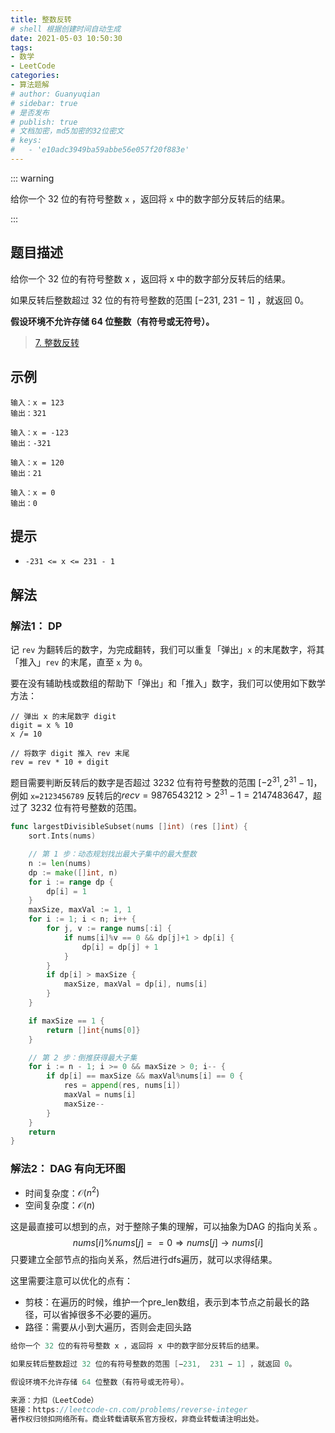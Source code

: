 ```yaml
---
title: 整数反转
# shell 根据创建时间自动生成
date: 2021-05-03 10:50:30
tags:
- 数学
- LeetCode
categories:
- 算法题解
# author: Guanyuqian
# sidebar: true
# 是否发布
# publish: true
# 文档加密，md5加密的32位密文
# keys:
# 	- 'e10adc3949ba59abbe56e057f20f883e'
---
```


::: warning

给你一个 32 位的有符号整数 `x` ，返回将 `x` 中的数字部分反转后的结果。

:::

<!-- more -->

## 题目描述



给你一个 32 位的有符号整数 x ，返回将 x 中的数字部分反转后的结果。

如果反转后整数超过 32 位的有符号整数的范围 [−231,  231 − 1] ，就返回 0。

**假设环境不允许存储 64 位整数（有符号或无符号）。**

> [7. 整数反转](https://leetcode-cn.com/problems/reverse-integer/)



## 示例

```
输入：x = 123
输出：321

输入：x = -123
输出：-321

输入：x = 120
输出：21

输入：x = 0
输出：0
```



## 提示

- `-231 <= x <= 231 - 1`

## 解法

### 解法1： DP

记 `rev` 为翻转后的数字，为完成翻转，我们可以重复「弹出」`x` 的末尾数字，将其「推入」`rev` 的末尾，直至 `x` 为 `0`。

要在没有辅助栈或数组的帮助下「弹出」和「推入」数字，我们可以使用如下数学方法：

```
// 弹出 x 的末尾数字 digit
digit = x % 10
x /= 10

// 将数字 digit 推入 rev 末尾
rev = rev * 10 + digit
```

题目需要判断反转后的数字是否超过 3232 位有符号整数的范围 $[-2^{31},2^{31}-1]$，例如 `x=2123456789` 反转后的$recv=9876543212>2^{31}-1=2147483647$，超过了 3232 位有符号整数的范围。

```go
func largestDivisibleSubset(nums []int) (res []int) {
    sort.Ints(nums)

    // 第 1 步：动态规划找出最大子集中的最大整数
    n := len(nums)
    dp := make([]int, n)
    for i := range dp {
        dp[i] = 1
    }
    maxSize, maxVal := 1, 1
    for i := 1; i < n; i++ {
        for j, v := range nums[:i] {
            if nums[i]%v == 0 && dp[j]+1 > dp[i] {
                dp[i] = dp[j] + 1
            }
        }
        if dp[i] > maxSize {
            maxSize, maxVal = dp[i], nums[i]
        }
    }

    if maxSize == 1 {
        return []int{nums[0]}
    }

    // 第 2 步：倒推获得最大子集
    for i := n - 1; i >= 0 && maxSize > 0; i-- {
        if dp[i] == maxSize && maxVal%nums[i] == 0 {
            res = append(res, nums[i])
            maxVal = nums[i]
            maxSize--
        }
    }
    return
}
```



### 解法2： DAG 有向无环图

- 时间复杂度：$\mathcal{O}(n^2)$
- 空间复杂度：$\mathcal{O}(n)$

这是最直接可以想到的点，对于整除子集的理解，可以抽象为DAG 的指向关系 。
$$
nums[i] \% nums[j] == 0 \Rightarrow nums[j] \to nums[i]
$$
只要建立全部节点的指向关系，然后进行dfs遍历，就可以求得结果。

这里需要注意可以优化的点有：

- 剪枝：在遍历的时候，维护一个pre_len数组，表示到本节点之前最长的路径，可以省掉很多不必要的遍历。
- 路径：需要从小到大遍历，否则会走回头路


```go
给你一个 32 位的有符号整数 x ，返回将 x 中的数字部分反转后的结果。

如果反转后整数超过 32 位的有符号整数的范围 [−231,  231 − 1] ，就返回 0。

假设环境不允许存储 64 位整数（有符号或无符号）。

来源：力扣（LeetCode）
链接：https://leetcode-cn.com/problems/reverse-integer
著作权归领扣网络所有。商业转载请联系官方授权，非商业转载请注明出处。
```